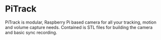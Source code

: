 # PiTrack
PiTrack is modular, Raspberry Pi based camera for all your tracking, motion and volume capture needs.
Contained is STL files for building the camera and basic sync recording.
